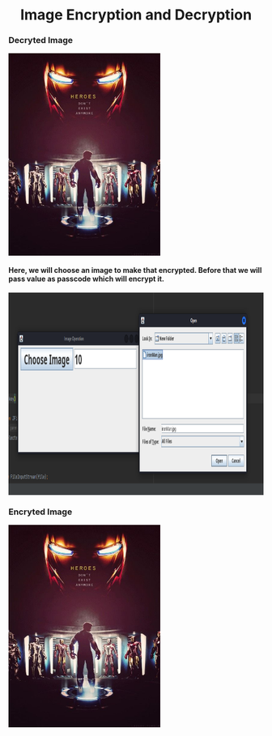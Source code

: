 <h1 align="center">Image Encryption and Decryption</h1>
<h3 >Decryted Image</h3>
<img align="center" alt="img" width="300" height="400" src="ironMan.jpg">
<h4 >Here, we will choose an image to make that encrypted. Before that we will pass value as passcode which will encrypt it.</h3>
<img align="center" alt="img2" width="700" height="400" src="Interface.png">
<h3 >Encryted Image</h3>
<img align="center" alt="img" width="300" height="400" src="ironMan.jpg">
